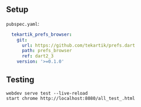 ## Setup

`pubspec.yaml`:

```yaml
  tekartik_prefs_browser:
    git:
      url: https://github.com/tekartik/prefs.dart
      path: prefs_browser
      ref: dart2_3
    version: '>=0.1.0'
```
## Testing

    webdev serve test --live-reload
    start chrome http://localhost:8080/all_test_.html
